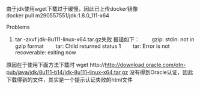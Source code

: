 由于jdk使用wget下载过于缓慢，因此已上传docker镜像  
docker pull m290557551/jdk:1.8.0_111-x64

Problems  
1. tar -zxvf jdk-8u111-linux-x64.tar.gz失败
报错如下：
&emsp;&emsp;gzip: stdin: not in gzip format
&emsp;&emsp;tar: Child returned status 1
&emsp;&emsp;tar: Error is not recoverable: exiting now

原因在于使用下面方法下载时
wget http://http://download.oracle.com/otn-pub/java/jdk/8u111-b14/jdk-8u111-linux-x64.tar.gz
没有得到Oracle认证，因此下载得到的文件，其实是一个提示认证失败的html文件

